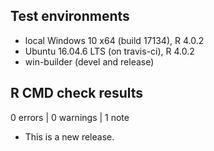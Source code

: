 ## Test environments
* local Windows 10 x64 (build 17134), R 4.0.2
* Ubuntu 16.04.6 LTS (on travis-ci), R 4.0.2
* win-builder (devel and release)

## R CMD check results

0 errors | 0 warnings | 1 note

* This is a new release.
